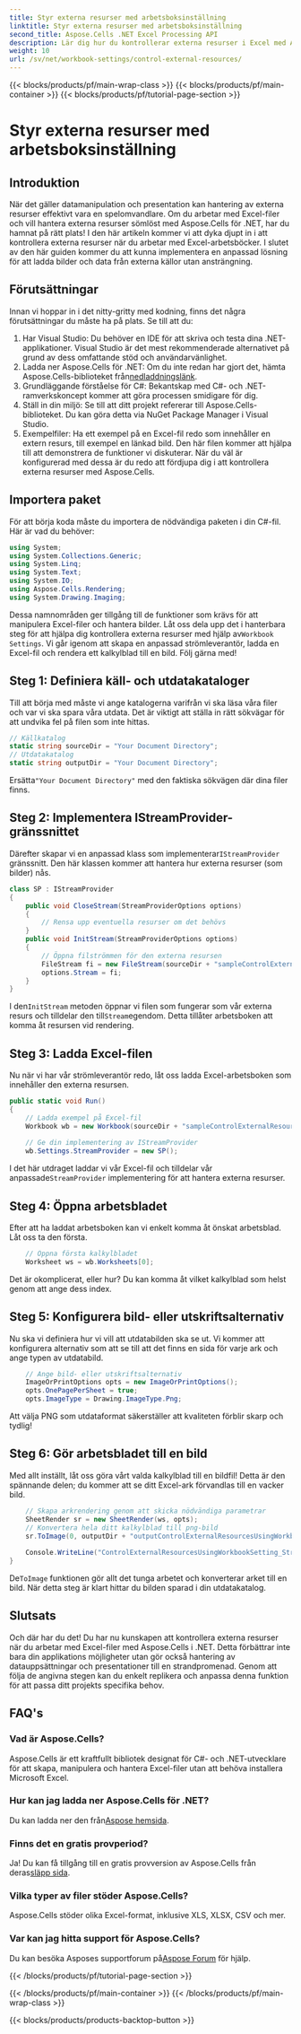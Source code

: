 ```yaml
---
title: Styr externa resurser med arbetsboksinställning
linktitle: Styr externa resurser med arbetsboksinställning
second_title: Aspose.Cells .NET Excel Processing API
description: Lär dig hur du kontrollerar externa resurser i Excel med Aspose.Cells för .NET med vår omfattande steg-för-steg-handledning.
weight: 10
url: /sv/net/workbook-settings/control-external-resources/
---
```


{{< blocks/products/pf/main-wrap-class >}}
{{< blocks/products/pf/main-container >}}
{{< blocks/products/pf/tutorial-page-section >}}

# Styr externa resurser med arbetsboksinställning

## Introduktion
När det gäller datamanipulation och presentation kan hantering av externa resurser effektivt vara en spelomvandlare. Om du arbetar med Excel-filer och vill hantera externa resurser sömlöst med Aspose.Cells för .NET, har du hamnat på rätt plats! I den här artikeln kommer vi att dyka djupt in i att kontrollera externa resurser när du arbetar med Excel-arbetsböcker. I slutet av den här guiden kommer du att kunna implementera en anpassad lösning för att ladda bilder och data från externa källor utan ansträngning.
## Förutsättningar
Innan vi hoppar in i det nitty-gritty med kodning, finns det några förutsättningar du måste ha på plats. Se till att du:
1. Har Visual Studio: Du behöver en IDE för att skriva och testa dina .NET-applikationer. Visual Studio är det mest rekommenderade alternativet på grund av dess omfattande stöd och användarvänlighet.
2.  Ladda ner Aspose.Cells för .NET: Om du inte redan har gjort det, hämta Aspose.Cells-biblioteket från[nedladdningslänk](https://releases.aspose.com/cells/net/). 
3. Grundläggande förståelse för C#: Bekantskap med C#- och .NET-ramverkskoncept kommer att göra processen smidigare för dig.
4. Ställ in din miljö: Se till att ditt projekt refererar till Aspose.Cells-biblioteket. Du kan göra detta via NuGet Package Manager i Visual Studio.
5. Exempelfiler: Ha ett exempel på en Excel-fil redo som innehåller en extern resurs, till exempel en länkad bild. Den här filen kommer att hjälpa till att demonstrera de funktioner vi diskuterar.
När du väl är konfigurerad med dessa är du redo att fördjupa dig i att kontrollera externa resurser med Aspose.Cells.
## Importera paket
För att börja koda måste du importera de nödvändiga paketen i din C#-fil. Här är vad du behöver:
```csharp
using System;
using System.Collections.Generic;
using System.Linq;
using System.Text;
using System.IO;
using Aspose.Cells.Rendering;
using System.Drawing.Imaging;
```
Dessa namnområden ger tillgång till de funktioner som krävs för att manipulera Excel-filer och hantera bilder.
 Låt oss dela upp det i hanterbara steg för att hjälpa dig kontrollera externa resurser med hjälp av`Workbook Settings`. Vi går igenom att skapa en anpassad strömleverantör, ladda en Excel-fil och rendera ett kalkylblad till en bild. Följ gärna med!
## Steg 1: Definiera käll- och utdatakataloger
Till att börja med måste vi ange katalogerna varifrån vi ska läsa våra filer och var vi ska spara våra utdata. Det är viktigt att ställa in rätt sökvägar för att undvika fel på filen som inte hittas.
```csharp
// Källkatalog
static string sourceDir = "Your Document Directory";
// Utdatakatalog
static string outputDir = "Your Document Directory";
```
 Ersätta`"Your Document Directory"` med den faktiska sökvägen där dina filer finns.
## Steg 2: Implementera IStreamProvider-gränssnittet
 Därefter skapar vi en anpassad klass som implementerar`IStreamProvider` gränssnitt. Den här klassen kommer att hantera hur externa resurser (som bilder) nås.
```csharp
class SP : IStreamProvider
{
    public void CloseStream(StreamProviderOptions options)
    {
        // Rensa upp eventuella resurser om det behövs
    }
    public void InitStream(StreamProviderOptions options)
    {
        // Öppna filströmmen för den externa resursen
        FileStream fi = new FileStream(sourceDir + "sampleControlExternalResourcesUsingWorkbookSetting_StreamProvider.png", FileMode.OpenOrCreate, FileAccess.Read);
        options.Stream = fi;
    }
}
```
 I den`InitStream` metoden öppnar vi filen som fungerar som vår externa resurs och tilldelar den till`Stream`egendom. Detta tillåter arbetsboken att komma åt resursen vid rendering.
## Steg 3: Ladda Excel-filen
Nu när vi har vår strömleverantör redo, låt oss ladda Excel-arbetsboken som innehåller den externa resursen.
```csharp
public static void Run()
{
    // Ladda exempel på Excel-fil
    Workbook wb = new Workbook(sourceDir + "sampleControlExternalResourcesUsingWorkbookSetting_StreamProvider.xlsx");
    
    // Ge din implementering av IStreamProvider
    wb.Settings.StreamProvider = new SP();
```
 I det här utdraget laddar vi vår Excel-fil och tilldelar vår anpassade`StreamProvider` implementering för att hantera externa resurser.
## Steg 4: Öppna arbetsbladet
Efter att ha laddat arbetsboken kan vi enkelt komma åt önskat arbetsblad. Låt oss ta den första.
```csharp
    // Öppna första kalkylbladet
    Worksheet ws = wb.Worksheets[0];
```
Det är okomplicerat, eller hur? Du kan komma åt vilket kalkylblad som helst genom att ange dess index.
## Steg 5: Konfigurera bild- eller utskriftsalternativ
Nu ska vi definiera hur vi vill att utdatabilden ska se ut. Vi kommer att konfigurera alternativ som att se till att det finns en sida för varje ark och ange typen av utdatabild.
```csharp
    // Ange bild- eller utskriftsalternativ
    ImageOrPrintOptions opts = new ImageOrPrintOptions();
    opts.OnePagePerSheet = true;
    opts.ImageType = Drawing.ImageType.Png;
```
Att välja PNG som utdataformat säkerställer att kvaliteten förblir skarp och tydlig!
## Steg 6: Gör arbetsbladet till en bild
Med allt inställt, låt oss göra vårt valda kalkylblad till en bildfil! Detta är den spännande delen; du kommer att se ditt Excel-ark förvandlas till en vacker bild.
```csharp
    // Skapa arkrendering genom att skicka nödvändiga parametrar
    SheetRender sr = new SheetRender(ws, opts);
    // Konvertera hela ditt kalkylblad till png-bild
    sr.ToImage(0, outputDir + "outputControlExternalResourcesUsingWorkbookSetting_StreamProvider.png");
    
    Console.WriteLine("ControlExternalResourcesUsingWorkbookSetting_StreamProvider executed successfully.");
}
```
 De`ToImage` funktionen gör allt det tunga arbetet och konverterar arket till en bild. När detta steg är klart hittar du bilden sparad i din utdatakatalog.
## Slutsats
Och där har du det! Du har nu kunskapen att kontrollera externa resurser när du arbetar med Excel-filer med Aspose.Cells i .NET. Detta förbättrar inte bara din applikations möjligheter utan gör också hantering av datauppsättningar och presentationer till en strandpromenad. Genom att följa de angivna stegen kan du enkelt replikera och anpassa denna funktion för att passa ditt projekts specifika behov.
## FAQ's
### Vad är Aspose.Cells?
Aspose.Cells är ett kraftfullt bibliotek designat för C#- och .NET-utvecklare för att skapa, manipulera och hantera Excel-filer utan att behöva installera Microsoft Excel.
### Hur kan jag ladda ner Aspose.Cells för .NET?
 Du kan ladda ner den från[Aspose hemsida](https://releases.aspose.com/cells/net/).
### Finns det en gratis provperiod?
 Ja! Du kan få tillgång till en gratis provversion av Aspose.Cells från deras[släpp sida](https://releases.aspose.com/).
### Vilka typer av filer stöder Aspose.Cells?
Aspose.Cells stöder olika Excel-format, inklusive XLS, XLSX, CSV och mer.
### Var kan jag hitta support för Aspose.Cells?
 Du kan besöka Asposes supportforum på[Aspose Forum](https://forum.aspose.com/c/cells/9) för hjälp.

{{< /blocks/products/pf/tutorial-page-section >}}

{{< /blocks/products/pf/main-container >}}
{{< /blocks/products/pf/main-wrap-class >}}

{{< blocks/products/products-backtop-button >}}
